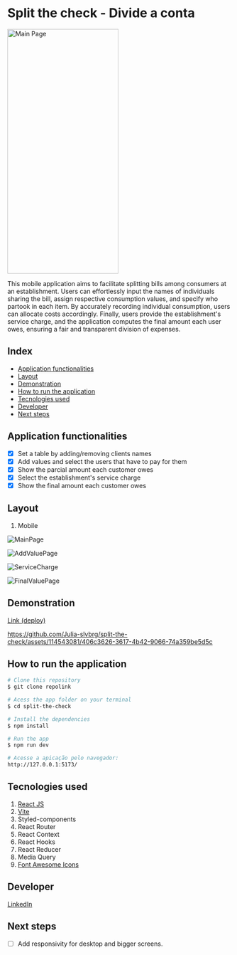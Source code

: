 # Split the check - Divide a conta 

<img src="./src/assets/MainPage-empty.png" alt="Main Page" height=550px width=250>

This mobile application aims to facilitate splitting bills among consumers at an establishment. Users can effortlessly input the names of individuals sharing the bill, assign respective consumption values, and specify who partook in each item. By accurately recording individual consumption, users can allocate costs accordingly. Finally, users provide the establishment's service charge, and the application computes the final amount each user owes, ensuring a fair and transparent division of expenses.

## Index
- <a href="#functionalities">Application functionalities</a>
- <a href="#layout">Layout</a>
- <a href="#demonstration">Demonstration</a>
- <a href="#run">How to run the application</a>
- <a href="#tecnologies-used">Tecnologies used</a>
- <a href="#developer">Developer</a>
- <a href="#next-steps">Next steps</a>

## Application functionalities
 - [x]  Set a table by adding/removing clients names
 - [x]  Add values and select the users that have to pay for them
 - [x]  Show the parcial amount each customer owes
 - [x]  Select the establishment's service charge
 - [x]  Show the final amount each customer owes

## Layout
1. Mobile

![MainPage](./src/assets/MainPage-data.png)

![AddValuePage](./src/assets/AddValuePage-data.png)

![ServiceCharge](./src/assets/ServiceTaxModal.png)

![FinalValuePage](./src/assets/FinalValuePage.png)


## Demonstration

[Link (deploy)](https://divide-a-conta.surge.sh/)


https://github.com/Julia-slvbrg/split-the-check/assets/114543081/406c3626-3617-4b42-9066-74a359be5d5c




## How to run the application
```bash
# Clone this repository
$ git clone repolink

# Acess the app folder on your terminal
$ cd split-the-check

# Install the dependencies
$ npm install

# Run the app 
$ npm run dev

# Acesse a apicação pelo navegador:
http://127.0.0.1:5173/
```

## Tecnologies used
1. [React JS](https://react.dev/)
2. [Vite](https://vitejs.dev/)
3. Styled-components
4. React Router
5. React Context
6. React Hooks
7. React Reducer
8. Media Query
9. [Font Awesome Icons](https://fontawesome.com/icons)

## Developer
[LinkedIn](https://www.linkedin.com/in/julia-silva-borges/)

## Next steps
 - [ ] Add responsivity for desktop and bigger screens.
